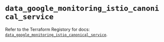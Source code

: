 # `data_google_monitoring_istio_canonical_service`

Refer to the Terraform Registory for docs: [`data_google_monitoring_istio_canonical_service`](https://www.terraform.io/docs/providers/google/d/monitoring_istio_canonical_service).
